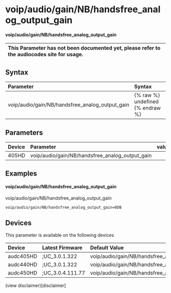 ﻿---
description: voip/audio/gain/NB/handsfree_analog_output_gain
search: false
---

# voip/audio/gain/NB/handsfree_analog_output_gain

#### voip/audio/gain/NB/handsfree_analog_output_gain


| This Parameter has not been documented yet, please refer to the audiocodes site for usage.  |
| :--- |

## Syntax
| Parameter | Syntax |
| :--- | :--- |
|voip/audio/gain/NB/handsfree_analog_output_gain | {% raw %} undefined {% endraw %} |

## Parameters
|Device|Parameter|value|Description|
|:---|:---|:---|:---|
| 405HD | voip/audio/gain/NB/handsfree_analog_output_gain |  |  |

## Examples
#### voip/audio/gain/NB/handsfree_analog_output_gain

voip/audio/gain/NB/handsfree_analog_output_gain

```
voip/audio/gain/NB/handsfree_analog_output_gain=0DB
```

## Devices
This parameter is available on the following devices

| Device | Latest Firmware | Default Value |
|:---|:---|:---|
| audc405HD | ;UC_3.0.1.322 | voip/audio/gain/NB/handsfree_analog_output_gain=0DB 
| audc440HD | ;UC_3.0.1.322 | voip/audio/gain/NB/handsfree_analog_output_gain=0DB 
| audc450HD | ;UC_3.0.4.111.77 | voip/audio/gain/NB/handsfree_analog_output_gain=0DB 

(view disclaimer)[disclaimer]
